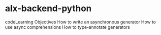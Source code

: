 # alx-backend-python
codeLearning Objectives
    How to write an asynchronous generator
    How to use async comprehensions
    How to type-annotate generators
